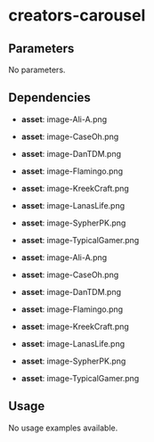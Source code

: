 # creators-carousel



## Parameters

No parameters.

## Dependencies


- **asset**: image-Ali-A.png

- **asset**: image-CaseOh.png

- **asset**: image-DanTDM.png

- **asset**: image-Flamingo.png

- **asset**: image-KreekCraft.png

- **asset**: image-LanasLife.png

- **asset**: image-SypherPK.png

- **asset**: image-TypicalGamer.png

- **asset**: image-Ali-A.png

- **asset**: image-CaseOh.png

- **asset**: image-DanTDM.png

- **asset**: image-Flamingo.png

- **asset**: image-KreekCraft.png

- **asset**: image-LanasLife.png

- **asset**: image-SypherPK.png

- **asset**: image-TypicalGamer.png


## Usage

No usage examples available.


